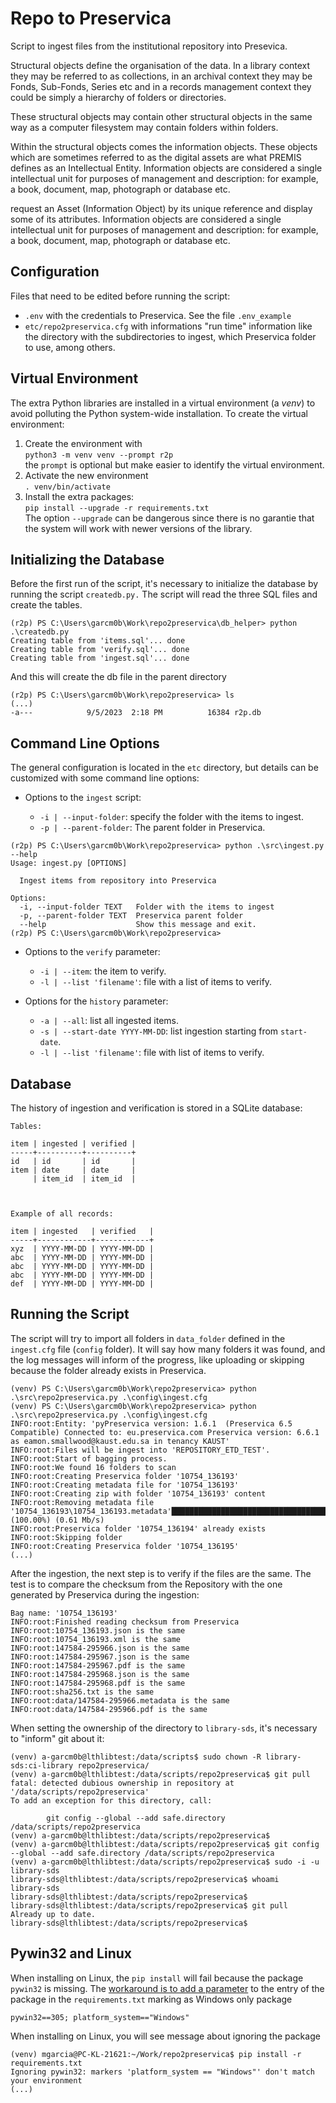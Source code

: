 # Repo to Preservica

Script to ingest files from the institutional repository into Presevica.

Structural objects define the organisation of the data. In a library context they may be referred to as collections, in an archival context they may be Fonds, Sub-Fonds, Series etc and in a records management context they could be simply a hierarchy of folders or directories.

These structural objects may contain other structural objects in the same way as a computer filesystem may contain folders within folders.

Within the structural objects comes the information objects. These objects which are sometimes referred to as the digital assets are what PREMIS defines as an Intellectual Entity. Information objects are considered a single intellectual unit for purposes of management and description: for example, a book, document, map, photograph or database etc.

request an Asset (Information Object) by its unique reference and display some of its attributes. Information objects are considered a single intellectual unit for purposes of management and description: for example, a book, document, map, photograph or database etc.

## Configuration

Files that need to be edited before running the script:

- `.env` with the credentials to Preservica. See the file `.env_example`
- `etc/repo2preservica.cfg` with informations "run time" information like the directory with the subdirectories to ingest, which Preservica folder to use, among others.

## Virtual Environment

The extra Python libraries are installed in a virtual environment (a _venv_) to avoid polluting the Python system-wide installation. To create the virtual environment:

1. Create the environment with<br>
```python3 -m venv venv --prompt r2p```<br>
the `prompt` is optional but make easier to identify the virtual environment.
1. Activate the new environment<br>
```. venv/bin/activate```
1. Install the extra packages:<br>
```pip install --upgrade -r requirements.txt```<br>
The option `--upgrade` can be dangerous since there is no garantie that the system will work with newer versions of the library.

## Initializing the Database

Before the first run of the script, it's necessary to initialize the database by running the script `createdb.py.` The script will read the three SQL files and create the tables.

```
(r2p) PS C:\Users\garcm0b\Work\repo2preservica\db_helper> python .\createdb.py
Creating table from 'items.sql'... done
Creating table from 'verify.sql'... done
Creating table from 'ingest.sql'... done
```

And this will create the db file in the parent directory

```
(r2p) PS C:\Users\garcm0b\Work\repo2preservica> ls
(...)
-a---            9/5/2023  2:18 PM          16384 r2p.db
```

## Command Line Options

The general configuration is located in the `etc` directory, but details can be customized with some command line options:

- Options to the `ingest` script:

  - `-i | --input-folder`: specify the folder with the items to ingest.
  - `-p | --parent-folder`: The parent folder in Preservica.

```
(r2p) PS C:\Users\garcm0b\Work\repo2preservica> python .\src\ingest.py --help
Usage: ingest.py [OPTIONS]

  Ingest items from repository into Preservica

Options:
  -i, --input-folder TEXT   Folder with the items to ingest
  -p, --parent-folder TEXT  Preservica parent folder
  --help                    Show this message and exit.
(r2p) PS C:\Users\garcm0b\Work\repo2preservica>
```

- Options to the `verify` parameter:

  - `-i | --item`: the item to verify.
  - `-l | --list 'filename'`: file with a list of items to verify.

- Options for the `history` parameter:
  - `-a | --all`: list all ingested items.
  - `-s | --start-date YYYY-MM-DD`: list ingestion starting from `start-date`.
  - `-l | --list 'filename'`: file with list of items to verify.

## Database

The history of ingestion and verification is stored in a SQLite database:

```
Tables:

item | ingested | verified |
-----+----------+----------+
id   | id       | id       |
item | date     | date     |
     | item_id  | item_id  |



Example of all records:

item | ingested   | verified   |
-----+------------+------------+
xyz  | YYYY-MM-DD | YYYY-MM-DD |
abc  | YYYY-MM-DD | YYYY-MM-DD |
abc  | YYYY-MM-DD | YYYY-MM-DD |
abc  | YYYY-MM-DD | YYYY-MM-DD |
def  | YYYY-MM-DD | YYYY-MM-DD |

```

## Running the Script

The script will try to import all folders in `data_folder` defined in the `ingest.cfg` file (`config` folder). It will say how many folders it was found, and the log messages will inform of the progress, like uploading or skipping because the folder already exists in Preservica.

```
(venv) PS C:\Users\garcm0b\Work\repo2preservica> python .\src\repo2preservica.py .\config\ingest.cfg
(venv) PS C:\Users\garcm0b\Work\repo2preservica> python .\src\repo2preservica.py .\config\ingest.cfg
INFO:root:Entity: 'pyPreservica version: 1.6.1  (Preservica 6.5 Compatible) Connected to: eu.preservica.com Preservica version: 6.6.1 as eamon.smallwood@kaust.edu.sa in tenancy KAUST'
INFO:root:Files will be ingest into 'REPOSITORY_ETD_TEST'.
INFO:root:Start of bagging process.
INFO:root:We found 16 folders to scan
INFO:root:Creating Preservica folder '10754_136193'
INFO:root:Creating metadata file for '10754_136193'
INFO:root:Creating zip with folder '10754_136193' content
INFO:root:Removing metadata file '10754_136193\10754_136193.metadata'██████████████████████████████████████████| (100.00%) (0.61 Mb/s)
INFO:root:Preservica folder '10754_136194' already exists
INFO:root:Skipping folder
INFO:root:Creating Preservica folder '10754_136195'
(...)
```

After the ingestion, the next step is to verify if the files are the same. The test is to compare the checksum from the Repository with the one generated by Preservica during the ingestion:

```
Bag name: '10754_136193'
INFO:root:Finished reading checksum from Preservica
INFO:root:10754_136193.json is the same
INFO:root:10754_136193.xml is the same
INFO:root:147584-295966.json is the same
INFO:root:147584-295967.json is the same
INFO:root:147584-295967.pdf is the same
INFO:root:147584-295968.json is the same
INFO:root:147584-295968.pdf is the same
INFO:root:sha256.txt is the same
INFO:root:data/147584-295966.metadata is the same
INFO:root:data/147584-295966.pdf is the same
```

When setting the ownership of the directory to `library-sds`, it's necessary to "inform" git about it:

```
(venv) a-garcm0b@lthlibtest:/data/scripts$ sudo chown -R library-sds:ci-library repo2preservica/
(venv) a-garcm0b@lthlibtest:/data/scripts/repo2preservica$ git pull
fatal: detected dubious ownership in repository at '/data/scripts/repo2preservica'
To add an exception for this directory, call:

        git config --global --add safe.directory /data/scripts/repo2preservica
(venv) a-garcm0b@lthlibtest:/data/scripts/repo2preservica$
(venv) a-garcm0b@lthlibtest:/data/scripts/repo2preservica$ git config --global --add safe.directory /data/scripts/repo2preservica
(venv) a-garcm0b@lthlibtest:/data/scripts/repo2preservica$ sudo -i -u library-sds
library-sds@lthlibtest:/data/scripts/repo2preservica$ whoami
library-sds
library-sds@lthlibtest:/data/scripts/repo2preservica$
library-sds@lthlibtest:/data/scripts/repo2preservica$ git pull
Already up to date.
library-sds@lthlibtest:/data/scripts/repo2preservica$
```

## Pywin32 and Linux

When installing on Linux, the `pip install` will fail because the package `pywin32` is missing. The [workaround is to add a parameter](https://github.com/mhammond/pywin32/issues/1739) to the entry of the package in the `requirements.txt` marking as Windows only package

```
pywin32==305; platform_system=="Windows"
```

When installing on Linux, you will see message about ignoring the package

```
(venv) mgarcia@PC-KL-21621:~/Work/repo2preservica$ pip install -r requirements.txt
Ignoring pywin32: markers 'platform_system == "Windows"' don't match your environment
(...)
```
